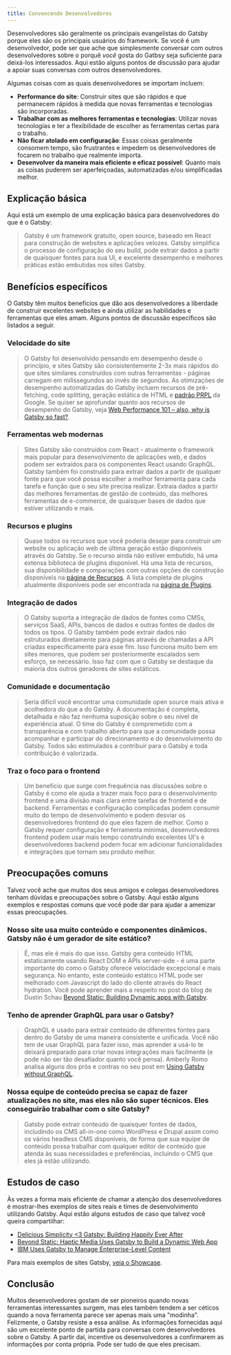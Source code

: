 ```yaml
---
title: Convencendo Desenvolvedores
---
```


Desenvolvedores são geralmente os principais evangelistas do Gatsby porque eles são os principais usuários do framework. Se você é um desenvolvedor, pode ser que ache que simplesmente conversar com outros desenvolvedores sobre o porquê _você_ gosta do Gatbsy seja suficiente para deixá-los interessados. Aqui estão alguns pontos de discussão para ajudar a apoiar suas conversas com outros desenvolvedores. 

Algumas coisas com as quais desenvolvedores se importam incluem:

- **Performance do site**: Construir sites que são rápidos e que permanecem rápidos à medida que novas ferramentas e tecnologias são incorporadas.
- **Trabalhar com as melhores ferramentas e tecnologias**: Utilizar novas tecnologias e ter a flexibilidade de escolher as ferramentas certas para o trabalho.
- **Não ficar atolado em configuração**: Essas coisas geralmente consomem tempo, são frustrantes e impedem os desenvolvedores de focarem no trabalho que realmente importa.
- **Desenvolver da maneira mais eficiente e eficaz possível**: Quanto mais as coisas puderem ser aperfeiçoadas, automatizadas e/ou simplificadas melhor.

## Explicação básica

Aqui está um exemplo de uma explicação básica para desenvolvedores do que é o Gatsby:

> Gatsby é um framework gratuito, open source, baseado em React para construção de websites e aplicações velozes. Gatsby simplifica o processo de configuração do seu build, pode extrair dados a partir de quaisquer fontes para sua UI, e excelente desempenho e melhores práticas estão embutidas nos sites Gatsby.

## Benefícios específicos

O Gatsby têm muitos benefícios que dão aos desenvolvedores a liberdade de construir excelentes websites e ainda utilizar as habilidades e ferramentas que eles amam. Alguns pontos de discussão específicos são listados a seguir.

### Velocidade do site

> O Gatsby foi desenvolvido pensando em desempenho desde o princípio, e sites Gatsby são consistentemente 2-3x mais rápidos do que sites similares construídos com outras ferramentas - páginas carregam em milissegundos ao invés de segundos. As otimizações de desempenho automatizadas do Gatsby incluem recursos de pré-fetching, code splitting, geração estática de HTML e [padrão PRPL](/docs/prpl-pattern/) da Google. Se quiser se aprofundar quanto aos recursos de desempenho do Gatsby, veja [Web Performance 101 – also, why is Gatsby so fast?](/blog/2017-09-13-why-is-gatsby-so-fast/).

### Ferramentas web modernas

> Sites Gatsby são construídos com React - atualmente o framework mais popular para desenvolvimento de aplicações web, e dados podem ser extraídos para os componentes React usando GraphQL. Gatsby também foi construído para extrair dados a partir de qualquer fonte para que você possa escolher a melhor ferramenta para cada tarefa e função que o seu site precisa realizar. Extraia dados a partir das melhores ferramentas de gestão de conteúdo, das melhores ferramentas de e-commerce, de quaisquer bases de dados que estiver utilizando e mais.

### Recursos e plugins

> Quase todos os recursos que você poderia desejar para construir um website ou aplicação web de última geração estão disponíveis através do Gatsby. Se o recurso ainda não estiver embutido, há uma extensa biblioteca de plugins disponível. Há uma lista de recursos, sua disponibilidade e comparações com outras opções de construção disponíveis na [página de Recursos](/features/). A lista completa de plugins atualmente disponíveis pode ser encontrada na [página de Plugins](/plugins/).

### Integração de dados

> O Gatsby suporta a integração de dados de fontes como CMSs, serviços SaaS, APIs, bancos de dados e outras fontes de dados de todos os tipos. O Gatsby também pode extrair dados não estruturados diretamente para páginas através de chamadas a API criadas especificamente para esse fim. Isso funciona muito bem em sites menores, que podem ser posteriormente escalados sem esforço, se necessário. Isso faz com que o Gatsby se destaque da maioria dos outros geradores de sites estáticos.

### Comunidade e documentação

> Seria difícil você encontrar uma comunidade open source mais ativa e acolhedora do que a do Gatsby. A documentação é completa, detalhada e não faz nenhuma suposição sobre o seu nível de experiência atual. O time do Gatsby é compremetido com a transparência e com trabalho aberto para que a comunidade possa acompanhar e participar do direcionamento e do desenvolvimento do Gatsby. Todos são estimulados a contribuir para o Gatsby e toda contribuição é valorizada.

### Traz o foco para o frontend

> Um benefício que surge com frequẽncia nas discussões sobre o Gatsby é como ele ajuda a trazer mais foco para o desenvolvimento frontend e uma divisão mais clara entre tarefas de frontend e de backend. Ferramentas e configuração complicadas podem consumir muito do tempo de desenvolvimento e podem desviar os desenvolvedores frontend do que eles fazem de melhor. Como o Gatsby requer configuração e ferramenta mínimas, desenvolvedores frontend podem usar mais tempo construindo excelentes UI's e desenvolvedores backend podem focar em adicionar funcionalidades e integrações que tornam seu produto melhor.

## Preocupações comuns

Talvez você ache que muitos dos seus amigos e colegas desenvolvedores tenham dúvidas e preocupações sobre o Gatsby. Aqui estão alguns exemplos e respostas comuns que você pode dar para ajudar a amenizar essas preocupações.

### Nosso site usa muito conteúdo e componentes dinâmicos. Gatsby não é um gerador de site estático?

> É, mas ele é mais do que isso. Gatsby gera conteúdo HTML estaticamente usando React DOM e APIs server-side - é uma parte importante do como o Gatsby oferece velocidade excepcional e mais segurança. No entanto, este conteúdo estático HTML pode ser melhorado com Javascript do lado do cliente através do React hydration. Você pode aprender mais a respeito no post do blog de Dustin Schau [Beyond Static: Building Dynamic apps with Gatsby](/blog/2018-10-15-beyond-static-intro/).

### Tenho de aprender GraphQL para usar o Gatsby?

> GraphQL é usado para extrair conteúdo de diferentes fontes para dentro do Gatsby de uma maneira consistente e unificada. Você não tem de usar GraphQL para fazer isso, mas aprender a usá-lo te deixará preparado para criar novas integrações mais facilmente (e pode não ser tão desafiador quanto você pensa). Amberly Romo analisa alguns dos prós e contras no seu post em [Using Gatsby without GraphQL](/blog/2018-10-25-using-gatsby-without-graphql/).

### Nossa equipe de conteúdo precisa se capaz de fazer atualizações no site, mas eles não são super técnicos. Eles conseguirão trabalhar com o site Gatsby?

> Gatsby pode extrair conteúdo de quaisquer fontes de dados, includindo os CMS all-in-one como WordPress e Drupal assim como os vários headless CMS disponíveis, de forma que sua equipe de conteúdo possa trabalhar com qualquer editor de conteúdo que atenda às suas necessidades e preferências, incluindo o CMS que eles já estão utilizando.

## Estudos de caso

Às vezes a forma mais eficiente de chamar a atenção dos desenvolvedores é mostrar-lhes exemplos de sites reais e times de desenvolvimento utilizando Gatsby. Aqui estão alguns estudos de caso que talvez você queira compartilhar:

- [Delicious Simplicity <3 Gatsby: Building Happily Ever After](/blog/2019-06-08-delicious-simplicity-case-study-part-1/)
- [Beyond Static: Haptic Media Uses Gatsby to Build a Dynamic Web App](/blog/2019-02-05-hapticmedia-case-study/)
- [IBM Uses Gatsby to Manage Enterprise-Level Content](/blog/2018-12-17-ibm-case-study/#big-company-big-website)

Para mais exemplos de sites Gatsby, [veja o Showcase](/showcase/).

## Conclusão

Muitos desenvolvedores gostam de ser pioneiros quando novas ferramentas interessantes surgem, mas eles também tendem a ser céticos quando a nova ferramenta parece ser apenas mais uma "modinha". Felizmente, o Gatsby resiste a essa análise. As informações fornecidas aqui são um excelente ponto de partida para conversas com desenvolvedores sobre o Gatsby. A partir daí, incentive os desenvolvedores a confirmarem as informações por conta própria. Pode ser tudo de que eles precisam.
